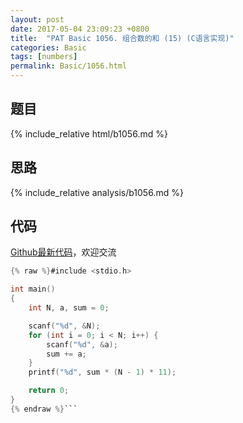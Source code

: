 ```yaml
---
layout: post
date: 2017-05-04 23:09:23 +0800
title:  "PAT Basic 1056. 组合数的和 (15) (C语言实现)"
categories: Basic
tags: [numbers]
permalink: Basic/1056.html
---
```


## 题目

{% include_relative html/b1056.md %}

## 思路

{% include_relative analysis/b1056.md %}

## 代码

[Github最新代码](https://github.com/OliverLew/PAT/blob/master/PATBasic/1056.c)，欢迎交流

```c
{% raw %}#include <stdio.h>

int main()
{
	int N, a, sum = 0;

	scanf("%d", &N);
	for (int i = 0; i < N; i++) {
		scanf("%d", &a);
		sum += a;
	}
	printf("%d", sum * (N - 1) * 11);

	return 0;
}
{% endraw %}```